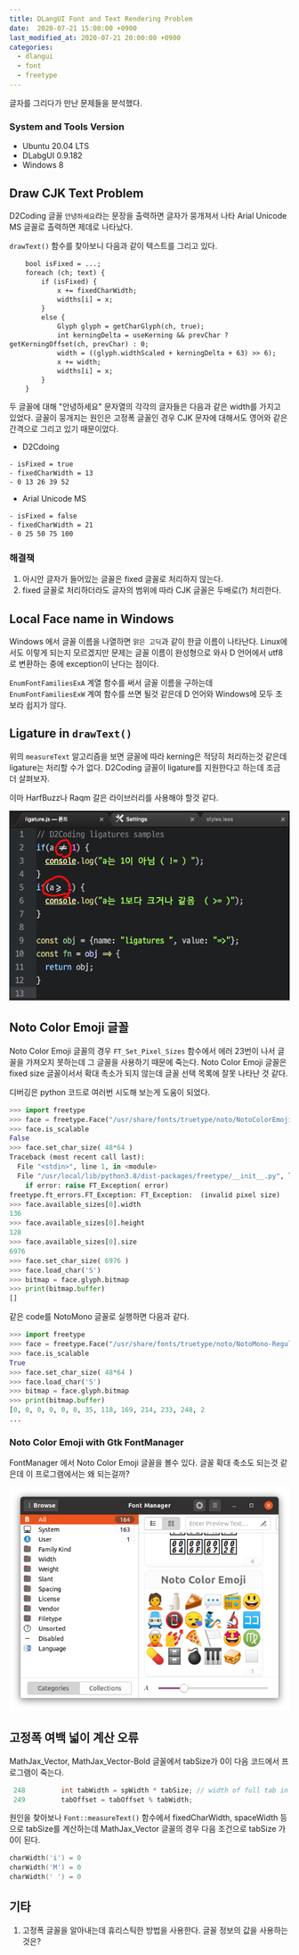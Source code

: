 ```yaml
---
title: DLangUI Font and Text Rendering Problem
date:  2020-07-21 15:00:00 +0900
last_modified_at: 2020-07-21 20:00:00 +0900
categories:
  - dlangui
  - font
  - freetype
---
```


글자를 그리다가 만난 문제들을 분석했다.

### System and Tools Version

- Ubuntu 20.04 LTS
- DLabgUI 0.9.182 
- Windows 8

## Draw CJK Text Problem

D2Coding 글꼴 `안녕하세요`라는 문장을  출력하면 글자가 뭉개져서 나타
Arial Unicode MS 글꼴로 촐력하면 제데로 나타났다.

`drawText()` 함수를 찾아보니 다음과 같이 텍스트를 그리고 있다.

```
    bool isFixed = ...;
    foreach (ch; text) {
        if (isFixed) {
            x += fixedCharWidth;
            widths[i] = x;
        }
        else {
            Glyph glyph = getCharGlyph(ch, true);
            int kerningDelta = useKerning && prevChar ? getKerningOffset(ch, prevChar) : 0;
            width = ((glyph.widthScaled + kerningDelta + 63) >> 6);
            x += width;
            widths[i] = x;
        }
    }
```

두 글꼴에 대해 "안녕하세요" 문자열의 각각의 글자들은 다음과 같은 width를 가지고 있었다.
글꼴이 뭉개지는 원인은 고정폭 글꼴인 경우 CJK 문자에 대해서도 영어와 같은 간격으로
그리고 있기 때문이었다. 
- D2Cdoing

```
- isFixed = true
- fixedCharWidth = 13
- 0 13 26 39 52
```

- Arial Unicode MS

```
- isFixed = false
- fixedCharWidth = 21
- 0 25 50 75 100

```

### 해결책

1. 아시안 글자가 들어있는 글꼴은 fixed 글꼴로 처리하지 않는다.
2. fixed 글꼴로 처리하더라도 글자의 범위에 따라 CJK 글꼴은 두배로(?) 처리한다.

## Local Face name in Windows

Windows 에서 글꼴 이름을 나열하면 `맑은 고딕`과 같이 한글 이름이 나타난다.
Linux에서도 이렇게 되는지 모르겠지만 문제는 글꼴 이름이 완성형으로 와사
D 언어에서 utf8 로 변환하는 중에 exception이 난다는 점이다.

`EnumFontFamiliesExA` 계열 함수를 써서 글꼴 이름을 구하는데 `EnumFontFamiliesExW`
계여 함수를 쓰면 될것 같은데 D 언어와 Windows에 모두 초보라 쉽지가 않다. 

## Ligature in `drawText()`

위의 `measureText` 알고리즘을 보면 글꼴에 따라 kerning은 적당히 처리하는것 같은데
ligature는 처리할 수가 없다. D2Coding 글꼴이 ligature를 지원한다고 하는데
조금 더 살펴보자.

이마 HarfBuzz나 Raqm 갈은 라이브러리를 사용해야 할것 같다.

![ D2Cdding Ligature ](/screenshot/20200714_d2ligature.png)

## Noto Color Emoji 글꼴

Noto Color Emoji 글꼴의 경우 `FT_Set_Pixel_Sizes` 함수에서
에러 23번이 나서 글꼴을 가져오지 못하는데 그 글꼴을 사용하기 때문에 죽는다.
Noto Color Emoji 글꼴은 fixed size 글꼴이서서 확대 촉소가 되지 않는데
글꼴 선택 목록에 잘못 나타난 것 같다.

디버깅은 python 코드로 여러번 시도해 보는게 도움이 되었다.

```py
>>> import freetype
>>> face = freetype.Face("/usr/share/fonts/truetype/noto/NotoColorEmoji.ttf")
>>> face.is_scalable
False
>>> face.set_char_size( 48*64 )
Traceback (most recent call last):
  File "<stdin>", line 1, in <module>
  File "/usr/local/lib/python3.8/dist-packages/freetype/__init__.py", line 1206, in set_char_size
    if error: raise FT_Exception( error)
freetype.ft_errors.FT_Exception: FT_Exception:  (invalid pixel size)
>>> face.available_sizes[0].width
136
>>> face.available_sizes[0].height
128
>>> face.available_sizes[0].size
6976
>>> face.set_char_size( 6976 )
>>> face.load_char('S')
>>> bitmap = face.glyph.bitmap
>>> print(bitmap.buffer)
[]
```

같은 code를 NotoMono 글꼴로 실행하면 다음과 같다.

```py
>>> import freetype
>>> face = freetype.Face("/usr/share/fonts/truetype/noto/NotoMono-Regular.ttf")
>>> face.is_scalable
True
>>> face.set_char_size( 48*64 )
>>> face.load_char('S')
>>> bitmap = face.glyph.bitmap
>>> print(bitmap.buffer)
[0, 0, 0, 0, 0, 0, 35, 118, 169, 214, 233, 248, 2
...
```

### Noto Color Emoji with Gtk FontManager

FontManager 에서 Noto Color Emoji 글꼴을 볼수 있다.
글꼴 확대 축소도 되는것 같은데 이 프로그램에서는 왜 되는걸까?

![Noto Color Emoji with FontManager](/screenshot/noto_color_emoji.png)

## 고정폭 여백 넓이 계산 오류

MathJax_Vector, MathJax_Vector-Bold 글꼴에서 tabSize가 0이 다음 코드에서
프로그램이 죽는다.

```D
 248         int tabWidth = spWidth * tabSize; // width of full tab in pixels
 249         tabOffset = tabOffset % tabWidth;
```

원인을 찾아보나 `Font::measureText()` 함수에서 fixedCharWidth, spaceWidth 등으로
tabSize를 계산하는데 MathJax_Vector 글꼴의 경우 다음 조건으로 tabSize 가 0이 된다.

```D
charWidth('i') = 0
charWidth('M') = 0
charWidth(' ') = 0
```

## 기타

1. 고정폭 글꼴을 알아내는데 휴리스틱한 방법을 사용한다. 글꼴 정보의 값을 사용하는 것은?
